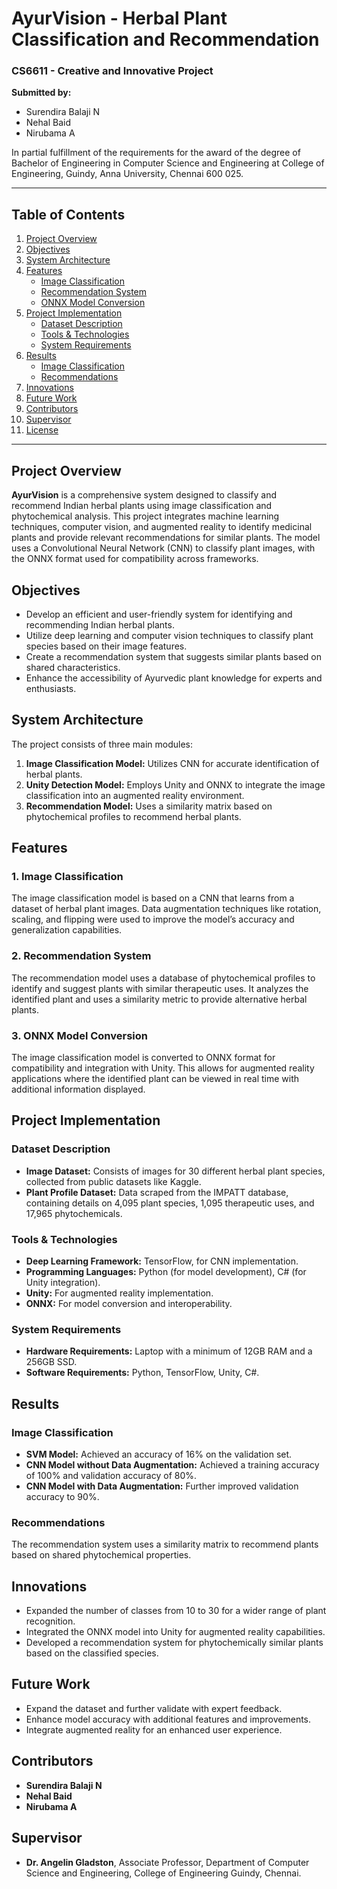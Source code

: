 # AyurVision - Herbal Plant Classification and Recommendation

### CS6611 - Creative and Innovative Project

**Submitted by:**  
- Surendira Balaji N  
- Nehal Baid  
- Nirubama A  

In partial fulfillment of the requirements for the award of the degree of Bachelor of Engineering in Computer Science and Engineering at College of Engineering, Guindy, Anna University, Chennai 600 025.

---

## Table of Contents
1. [Project Overview](#project-overview)
2. [Objectives](#objectives)
3. [System Architecture](#system-architecture)
4. [Features](#features)
    - [Image Classification](#1-image-classification)
    - [Recommendation System](#2-recommendation-system)
    - [ONNX Model Conversion](#3-onnx-model-conversion)
5. [Project Implementation](#project-implementation)
    - [Dataset Description](#dataset-description)
    - [Tools & Technologies](#tools--technologies)
    - [System Requirements](#system-requirements)
6. [Results](#results)
    - [Image Classification](#image-classification)
    - [Recommendations](#recommendations)
7. [Innovations](#innovations)
8. [Future Work](#future-work)
9. [Contributors](#contributors)
10. [Supervisor](#supervisor)
11. [License](#license)

---

## Project Overview

**AyurVision** is a comprehensive system designed to classify and recommend Indian herbal plants using image classification and phytochemical analysis. This project integrates machine learning techniques, computer vision, and augmented reality to identify medicinal plants and provide relevant recommendations for similar plants. The model uses a Convolutional Neural Network (CNN) to classify plant images, with the ONNX format used for compatibility across frameworks.

## Objectives

- Develop an efficient and user-friendly system for identifying and recommending Indian herbal plants.
- Utilize deep learning and computer vision techniques to classify plant species based on their image features.
- Create a recommendation system that suggests similar plants based on shared characteristics.
- Enhance the accessibility of Ayurvedic plant knowledge for experts and enthusiasts.

## System Architecture

The project consists of three main modules:

1. **Image Classification Model:** Utilizes CNN for accurate identification of herbal plants.
2. **Unity Detection Model:** Employs Unity and ONNX to integrate the image classification into an augmented reality environment.
3. **Recommendation Model:** Uses a similarity matrix based on phytochemical profiles to recommend herbal plants.

## Features

### 1. Image Classification
The image classification model is based on a CNN that learns from a dataset of herbal plant images. Data augmentation techniques like rotation, scaling, and flipping were used to improve the model’s accuracy and generalization capabilities.

### 2. Recommendation System
The recommendation model uses a database of phytochemical profiles to identify and suggest plants with similar therapeutic uses. It analyzes the identified plant and uses a similarity metric to provide alternative herbal plants.

### 3. ONNX Model Conversion
The image classification model is converted to ONNX format for compatibility and integration with Unity. This allows for augmented reality applications where the identified plant can be viewed in real time with additional information displayed.

## Project Implementation

### Dataset Description
- **Image Dataset:** Consists of images for 30 different herbal plant species, collected from public datasets like Kaggle.
- **Plant Profile Dataset:** Data scraped from the IMPATT database, containing details on 4,095 plant species, 1,095 therapeutic uses, and 17,965 phytochemicals.

### Tools & Technologies
- **Deep Learning Framework:** TensorFlow, for CNN implementation.
- **Programming Languages:** Python (for model development), C# (for Unity integration).
- **Unity:** For augmented reality implementation.
- **ONNX:** For model conversion and interoperability.

### System Requirements
- **Hardware Requirements:** Laptop with a minimum of 12GB RAM and a 256GB SSD.
- **Software Requirements:** Python, TensorFlow, Unity, C#.

## Results

### Image Classification
- **SVM Model:** Achieved an accuracy of 16% on the validation set.
- **CNN Model without Data Augmentation:** Achieved a training accuracy of 100% and validation accuracy of 80%.
- **CNN Model with Data Augmentation:** Further improved validation accuracy to 90%.

### Recommendations
The recommendation system uses a similarity matrix to recommend plants based on shared phytochemical properties.

## Innovations
- Expanded the number of classes from 10 to 30 for a wider range of plant recognition.
- Integrated the ONNX model into Unity for augmented reality capabilities.
- Developed a recommendation system for phytochemically similar plants based on the classified species.

## Future Work
- Expand the dataset and further validate with expert feedback.
- Enhance model accuracy with additional features and improvements.
- Integrate augmented reality for an enhanced user experience.

## Contributors
- **Surendira Balaji N**
- **Nehal Baid**
- **Nirubama A**

## Supervisor
- **Dr. Angelin Gladston**, Associate Professor, Department of Computer Science and Engineering, College of Engineering Guindy, Chennai.




